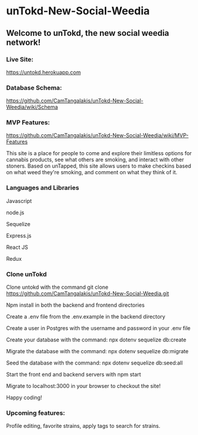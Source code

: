 # unTokd-New-Social-Weedia

## Welcome to unTokd, the new social weedia network!
### Live Site:
https://untokd.herokuapp.com

### Database Schema: 
https://github.com/CamTangalakis/unTokd-New-Social-Weedia/wiki/Schema

### MVP Features:
https://github.com/CamTangalakis/unTokd-New-Social-Weedia/wiki/MVP-Features

This site is a place for people to come and explore their limitless options for cannabis products, see what others are smoking, and interact with other stoners. Based on unTapped,  this site allows users to make checkins based on what weed they're smoking, and comment on what they think of it. 

### Languages and Libraries

Javascript

node.js

Sequelize

Express.js

React JS

Redux

### Clone unTokd 

Clone untokd with the command git clone https://github.com/CamTangalakis/unTokd-New-Social-Weedia.git

Npm install in both the backend and frontend directories 

Create a .env file from the .env.example in the backend directory

Create a user in Postgres with the username and password in your .env file

Create your database with the command: npx dotenv sequelize db:create

Migrate the database with the command: npx dotenv sequelize db:migrate 

Seed the database with the command: npx dotenv sequelize db:seed:all

Start the front end and backend servers with npm start

Migrate to localhost:3000 in your browser to checkout the site!

Happy coding!

### Upcoming features: 
Profile editing, favorite strains, apply tags to search for strains. 
